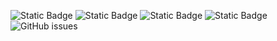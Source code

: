 ![Static Badge](https://img.shields.io/badge/blacklists-60-000000) ![Static Badge](https://img.shields.io/badge/blacklisted-2637371-cc0000) ![Static Badge](https://img.shields.io/badge/whitelisted-2244-00CC00) ![Static Badge](https://img.shields.io/badge/streaming_blacklist-28107-000000) ![GitHub issues](https://img.shields.io/github/issues/fabriziosalmi/blacklists)
